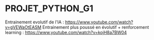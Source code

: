# PROJET_PYTHON_G1

Entrainement evolutif de l'IA : https://www.youtube.com/watch?v=gVEWaOtEASM
Entrainement plus poussé en évolutif + renforcement learning : https://www.youtube.com/watch?v=kojH8a7BW04

